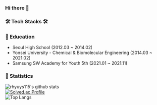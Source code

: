 ### Hi there 👋

<!--
**rhyuys115/rhyuys115** is a ✨ _special_ ✨ repository because its `README.md` (this file) appears on your GitHub profile.

Here are some ideas to get you started:

- 🔭 I’m currently working on ...
- 🌱 I’m currently learning ...
- 👯 I’m looking to collaborate on ...
- 🤔 I’m looking for help with ...
- 💬 Ask me about ...
- 📫 How to reach me: ...
- 😄 Pronouns: ...
- ⚡ Fun fact: ...
-->
### 🛠️ Tech Stacks 🛠️


### 📝 Education
- Seoul High School (2012.03 ~ 2014.02)
- Yonsei University - Chemical & Biomolecular Engineering (2014.03 ~ 2021.02)
- Samsung SW Academy for Youth 5th (2021.01 ~ 2021.11)

### 📌 Statistics

![rhyuys115's github stats](https://github-readme-stats.vercel.app/api?username=rhyuys115&theme=tokyonight&show_icons=true)
<br>
[![Solved.ac Profile](http://mazassumnida.wtf/api/v2/generate_badge?boj=rhyuys115)](https://solved.ac/rhyuys115)
<br>
![Top Langs](https://github-readme-stats.vercel.app/api/top-langs/?username=rhyuys115&count_private=true)
